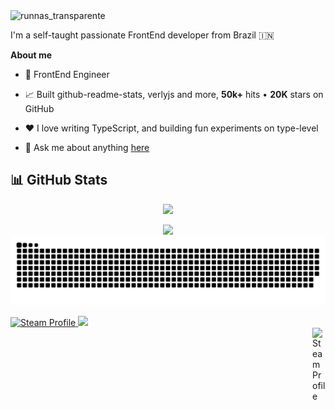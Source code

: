 

<img width="1236" height="954" alt="runnas_transparente" src="https://github.com/user-attachments/assets/c7dc4584-54ce-413c-8bcf-c4863504b186" />

<br />

I'm a self-taught passionate FrontEnd developer from Brazil 🇮🇳

**About me**

- 💼 FrontEnd Engineer 

- 📈 Built github-readme-stats, verlyjs and more, **50k+** hits • **20K** stars on GitHub

- ❤️ I love writing TypeScript, and building fun experiments on type-level

- 💬 Ask me about anything [here](https://github.com/therunnas/therunnas/issues)

## 📊 GitHub Stats



<p align="center">
  <img src="https://github-readme-stats.vercel.app/api/top-langs/?username=therunnas&layout=compact&theme=github_dark&hide_border=false&border_radius=12" />
</p>




<p align="center">
 <img src="https://github-readme-activity-graph.vercel.app/graph?username=Therunnas&theme=dracula" />
<picture>
<source media="(prefers-color-scheme: dark)" srcset="https://raw.githubusercontent.com/platane/platane/output/github-contribution-grid-snake-dark.svg">
<source media="(prefers-color-scheme: light)" srcset="https://raw.githubusercontent.com/platane/platane/output/github-contribution-grid-snake.svg">
<img alt="github contribution grid snake animation" src="https://raw.githubusercontent.com/platane/platane/output/github-contribution-grid-snake.svg">
</picture>
</p> 


<div> 
<a href="https://steamcommunity.com/id/therunnas" target="_blank"><img src="https://img.shields.io/badge/Steam-000000?style=for-the-badge&logo=steam&logoColor=white" alt="Steam Profile"/>
</a>
<a href="https://www.youtube.com/@therunnasbaby" target="_blank"><img src="https://img.shields.io/badge/YouTube-FF0000?style=for-the-badge&logo=youtube&logoColor=white" target="_blank"></a>
</div>
<a href="https://steamcommunity.com/id/therunnas/" target="_blank">
  <img align="right" alt="Steam Profile" width="21px" src="https://cdn.jsdelivr.net/gh/simple-icons/simple-icons/icons/steam.svg" />
